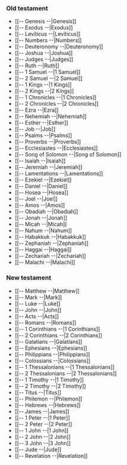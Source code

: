 ### Old testament
- [[-- Genesis --|Genesis]]
- [[-- Exodus --|Exodus]]
- [[-- Leviticus --|Leviticus]]
- [[-- Numbers --|Numbers]]
- [[-- Deuteronomy --|Deuteronomy]]
- [[-- Joshua --|Joshua]]
- [[-- Judges --|Judges]]
- [[-- Ruth --|Ruth]]
- [[-- 1 Samuel --|1 Samuel]]
- [[-- 2 Samuel --|2 Samuel]]
- [[-- 1 Kings --|1 Kings]]
- [[-- 2 Kings --|2 Kings]]
- [[-- 1 Chronicles --|1 Chronicles]]
- [[-- 2 Chronicles --|2 Chronicles]]
- [[-- Ezra --|Ezra]]
- [[-- Nehemiah --|Nehemiah]]
- [[-- Esther --|Esther]]
- [[-- Job --|Job]]
- [[-- Psalms --|Psalms]]
- [[-- Proverbs --|Proverbs]]
- [[-- Ecclesiastes --|Ecclesiastes]]
- [[-- Song of Solomon --|Song of Solomon]]
- [[-- Isaiah --|Isaiah]]
- [[-- Jeremiah --|Jeremiah]]
- [[-- Lamentations --|Lamentations]]
- [[-- Ezekiel --|Ezekiel]]
- [[-- Daniel --|Daniel]]
- [[-- Hosea --|Hosea]]
- [[-- Joel --|Joel]]
- [[-- Amos --|Amos]]
- [[-- Obadiah --|Obadiah]]
- [[-- Jonah --|Jonah]]
- [[-- Micah --|Micah]]
- [[-- Nahum --|Nahum]]
- [[-- Habakkuk --|Habakkuk]]
- [[-- Zephaniah --|Zephaniah]]
- [[-- Haggai --|Haggai]]
- [[-- Zechariah --|Zechariah]]
- [[-- Malachi --|Malachi]]
### New testament
- [[-- Matthew --|Matthew]]
- [[-- Mark --|Mark]]
- [[-- Luke --|Luke]]
- [[-- John --|John]]
- [[-- Acts --|Acts]]
- [[-- Romans --|Romans]]
- [[-- 1 Corinthians --|1 Corinthians]]
- [[-- 2 Corinthians --|2 Corinthians]]
- [[-- Galatians --|Galatians]]
- [[-- Ephesians --|Ephesians]]
- [[-- Philippians --|Philippians]]
- [[-- Colossians --|Colossians]]
- [[-- 1 Thessalonians --|1 Thessalonians]]
- [[-- 2 Thessalonians --|2 Thessalonians]]
- [[-- 1 Timothy --|1 Timothy]]
- [[-- 2 Timothy --|2 Timothy]]
- [[-- Titus --|Titus]]
- [[-- Philemon --|Philemon]]
- [[-- Hebrews --|Hebrews]]
- [[-- James --|James]]
- [[-- 1 Peter --|1 Peter]]
- [[-- 2 Peter --|2 Peter]]
- [[-- 1 John --|1 John]]
- [[-- 2 John --|2 John]]
- [[-- 3 John --|3 John]]
- [[-- Jude --|Jude]]
- [[-- Revelation --|Revelation]]
